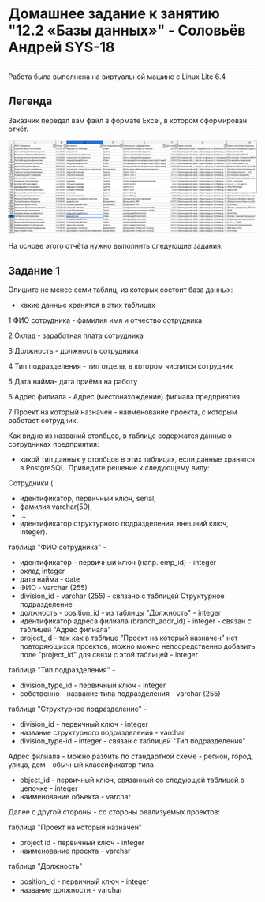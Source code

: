 
# Домашнее задание к занятию "12.2 «Базы данных»" - Соловьёв Андрей SYS-18

---

Работа была выполнена на виртуальной машине с Linux Lite 6.4


## Легенда

Заказчик передал вам файл в формате Excel, в котором сформирован отчёт.

![Exel.png](https://github.com/Andrewsolo1969/12-1-hw/blob/main/img/Exel.png)

На основе этого отчёта нужно выполнить следующие задания.


## Задание 1


Опишите не менее семи таблиц, из которых состоит база данных:

- какие данные хранятся в этих таблицах

1 ФИО сотрудника - фамилия имя и отчество сотрудника

2 Оклад - заработная плата сотрудника

3 Должность -  должность сотрудника

4 Тип подразделения - тип отдела, в котором числится сотрудник

5 Дата найма- дата приёма на работу

6 Адрес филиала - Адрес (местонахождение) филиала предприятия

7 Проект на который назначен - наименование проекта, с которым работает сотрудник.

Как видно из названий столбцов, в таблице содержатся данные о сотрудниках предприятия:

- какой тип данных у столбцов в этих таблицах, если данные хранятся в PostgreSQL.
Приведите решение к следующему виду:

Сотрудники (

  - идентификатор, первичный ключ, serial,
  - фамилия varchar(50),
  - ...
  - идентификатор структурного подразделения, внешний ключ, integer).

таблица "ФИО сотрудника" - 
- идентификатор - первичный ключ (напр. emp_id) - integer
- оклад integer
- дата найма - date
- ФИО - varchar (255)
- division_id - varchar (255) - связано с таблицей Структурное подразделение
- должность - position_id - из таблицы "Должность" - integer
- идентификатор адреса филиала (branch_addr_id) - integer - связан с таблицей "Адрес филиала"
- project_id - так как в таблице "Проект на который назначен" нет повторяющихся проектов, можно можно непосредственно добавить поле "project_id" для связи с этой таблицей - integer

таблица "Тип подразделения" - 
- division_type_id - первичный ключ - integer
- собственно - название типа подразделения - varchar (255)

таблица "Структурное подразделение" - 
- division_id - первичный ключ - integer 
- название структурного подразделения - varchar
- division_type-id - integer - связан с таблицей "Тип подразделения"

Адрес филиала - можно разбить по стандартной схеме - регион, город, улица, дом - обычный классификатор типа
- object_id - первичный ключ, связанный со следующей таблицей в цепочке - integer
- наименование объекта - varchar

Далее с другой стороны - со стороны реализуемых проектов:

таблица "Проект на который назначен"
- project id - первичный ключ - integer
- наименование проекта - varchar

таблица "Должность" 
- position_id - первичный ключ - integer
- название должности - varchar












